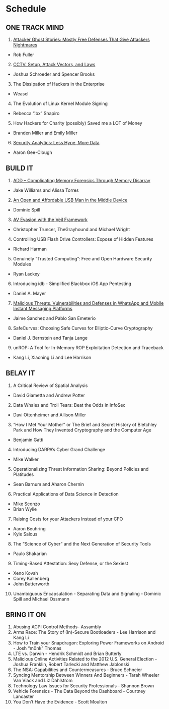 # Schedule

## ONE TRACK MIND

1. [Attacker Ghost Stories: Mostly Free Defenses That Give Attackers Nightmares](otm/01_attacker_ghost_stories.md) 
  - Rob Fuller
2. [CCTV: Setup, Attack Vectors, and Laws](otm/02_cctv_setup_attack_vectors_and_laws.md)
  - Joshua Schroeder and Spencer Brooks
3. The Dissipation of Hackers in the Enterprise
  - Weasel
4. The Evolution of Linux Kernel Module Signing
  - Rebecca “.bx” Shapiro
5. How Hackers for Charity (possibly) Saved me a LOT of Money
  - Branden Miller and Emily Miller
6. [Security Analytics: Less Hype, More Data](otm/03_security_analytics.md)
  - Aaron Gee-Clough

## BUILD IT

1. [ADD – Complicating Memory Forensics Through Memory Disarray](build/01_add_complicating_memory_forensics.md)
  - Jake Williams and Alissa Torres
2. [An Open and Affordable USB Man in the Middle Device](build/02_usbproxy.md)
  - Dominic Spill
3. [AV Evasion with the Veil Framework](build/03_av-evasion_with_the_veil_framework.md)
  - Christopher Truncer, TheGrayhound and Michael Wright
4. Controlling USB Flash Drive Controllers: Expose of Hidden Features
  - Richard Harman
5. Genuinely “Trusted Computing”: Free and Open Hardware Security Modules
  - Ryan Lackey
6. Introducing idb - Simplified Blackbox iOS App Pentesting
  - Daniel A. Mayer
7. [Malicious Threats, Vulnerabilities and Defenses in WhatsApp and Mobile Instant Messaging Platforms](build/04_malicious_threats_vulnerabilities_and_defenses_in.md)
  - Jaime Sanchez and Pablo San Emeterio
8. SafeCurves: Choosing Safe Curves for Elliptic-Curve Cryptography
  - Daniel J. Bernstein and Tanja Lange
9. unROP: A Tool for In-Memory ROP Exploitation Detection and Traceback
  - Kang Li, Xiaoning Li and Lee Harrison

## BELAY IT

1. A Critical Review of Spatial Analysis
  - David Giametta and Andrew Potter
2. Data Whales and Troll Tears: Beat the Odds in InfoSec
  - Davi Ottenheimer and Allison Miller
3. “How I Met Your Mother” or The Brief and Secret History of Bletchley Park and How They Invented Cryptography and the Computer Age
  - Benjamin Gatti
4. Introducing DARPA’s Cyber Grand Challenge
  - Mike Walker
5. Operationalizing Threat Information Sharing: Beyond Policies and Platitudes
  - Sean Barnum and Aharon Chernin
6. Practical Applications of Data Science in Detection
  - Mike Sconzo
  - Brian Wylie
7. Raising Costs for your Attackers Instead of your CFO
  - Aaron Beuhring
  - Kyle Salous
8. The “Science of Cyber” and the Next Generation of Security Tools
  - Paulo Shakarian
9. Timing-Based Attestation: Sexy Defense, or the Sexiest
  - Xeno Kovah
  - Corey Kallenberg
  - John Butterworth
10.	Unambiguous Encapsulation - Separating Data and Signaling - Dominic Spill and Michael Ossmann

## BRING IT ON

1.	Abusing ACPI Control Methods- Assambly
2.	Arms Race: The Story of (In)-Secure Bootloaders - Lee Harrison and Kang Li
3.	How to Train your Snapdragon: Exploring Power Frameworks on Android - Josh “m0nk” Thomas
4.	LTE vs. Darwin - Hendrik Schmidt and Brian Butterly
5.	Malicious Online Activities Related to the 2012 U.S. General Election - Joshua Franklin, Robert Tarlecki and Matthew Jablonski
6.	The NSA: Capabilities and Countermeasures - Bruce Schneier
7.	Syncing Mentorship Between Winners And Beginners - Tarah Wheeler Van Vlack and Liz Dahlstrom
8.	Technology Law Issues for Security Professionals - Shannon Brown
9.	Vehicle Forensics - The Data Beyond the Dashboard - Courtney Lancaster
10.	You Don’t Have the Evidence - Scott Moulton
